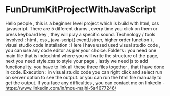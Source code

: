# FunDrumKitProjectWithJavaScript
Hello people , this is a beginner level project which is build with html, css ,javascript. There are 5 different drums , every time you click on them or press keyboard key , they will play a  specific sound.
Technology / tools Involved : html , css , java-script( eventListner, higher order function ) , visual studio code
Installation : Here i have used used visual studio code , you can use any code editor as per your choice.
Folders : you need one main file that is index.html where you will write the structure of the page, next you need style.css to style your page , lastly we need js to add functionality. you  have to link all these three files together , that i  have done in code.
Execution : in visual studio code you can right click and select run on server option to see the output. or you can run the html file manually to get the output.
If you face any difficulties , you can contact me on linkedin - https://www.linkedin.com/in/mou-majhi-5a4677246/



